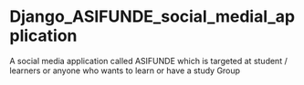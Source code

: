 # Django_ASIFUNDE_social_medial_application
A social media application called ASIFUNDE which is targeted at student / learners or anyone who wants to learn or have a study Group
